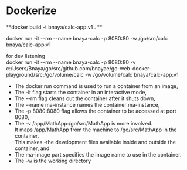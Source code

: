 # Dockerize

**docker build -t bnaya/calc-app:v1 . **

docker run -it --rm --name bnaya-calc -p 8080:80 -w /go/src/calc bnaya/calc-app:v1

for dev listening  
docker run -it --rm --name bnaya-calc -p 8080:80 -v c:/Users/Bnaya/go/src/github.com/bnayae/go-web-docker-playground/src:/go/volume/calc -w /go/volume/calc bnaya/calc-app:v1

- The docker run command is used to run a container from an image,
- The -it flag starts the container in an interactive mode,
- The --rm flag cleans out the container after it shuts down,
- The --name ma-instance names the container ma-instance,
- The -p 8080:8080 flag allows the container to be accessed at port 8080,
- The -v /app/MathApp:/go/src/MathApp is more involved.  
  It maps /app/MathApp from the machine to /go/src/MathApp in the container.  
  This makes -the development files available inside and outside the container, and
- The ma-image part specifies the image name to use in the container.
- The -w is the working directory
